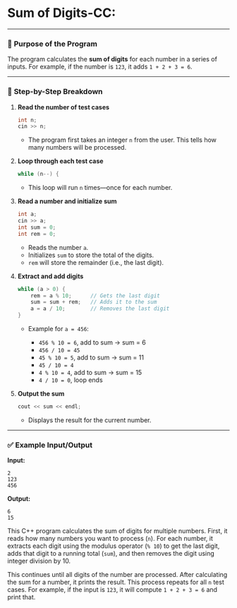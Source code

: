 ﻿# Sum of Digits-CC:


---

### 🔢 **Purpose of the Program**

The program calculates the **sum of digits** for each number in a series of inputs. For example, if the number is `123`, it adds `1 + 2 + 3 = 6`.

---

### 🧱 **Step-by-Step Breakdown**

1. **Read the number of test cases**

   ```cpp
   int n;
   cin >> n;
   ```

   * The program first takes an integer `n` from the user. This tells how many numbers will be processed.

2. **Loop through each test case**

   ```cpp
   while (n--) {
   ```

   * This loop will run `n` times—once for each number.

3. **Read a number and initialize sum**

   ```cpp
   int a;
   cin >> a;
   int sum = 0;
   int rem = 0;
   ```

   * Reads the number `a`.
   * Initializes `sum` to store the total of the digits.
   * `rem` will store the remainder (i.e., the last digit).

4. **Extract and add digits**

   ```cpp
   while (a > 0) {
       rem = a % 10;      // Gets the last digit
       sum = sum + rem;   // Adds it to the sum
       a = a / 10;        // Removes the last digit
   }
   ```

   * Example for `a = 456`:

     * `456 % 10 = 6`, add to sum → sum = 6
     * `456 / 10 = 45`
     * `45 % 10 = 5`, add to sum → sum = 11
     * `45 / 10 = 4`
     * `4 % 10 = 4`, add to sum → sum = 15
     * `4 / 10 = 0`, loop ends

5. **Output the sum**

   ```cpp
   cout << sum << endl;
   ```

   * Displays the result for the current number.

---

### ✅ Example Input/Output

**Input:**

```
2
123
456
```

**Output:**

```
6
15
```


This C++ program calculates the sum of digits for multiple numbers. First, it reads how many numbers you want to process (`n`). For each number, it extracts each digit using the modulus operator (`% 10`) to get the last digit, adds that digit to a running total (`sum`), and then removes the digit using integer division by 10.

This continues until all digits of the number are processed. After calculating the sum for a number, it prints the result. This process repeats for all `n` test cases. For example, if the input is `123`, it will compute `1 + 2 + 3 = 6` and print that.

